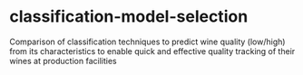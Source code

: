 # classification-model-selection
Comparison of classification techniques to predict wine quality (low/high) from its characteristics to enable quick and effective quality tracking of their wines at production facilities
